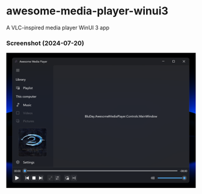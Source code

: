 # awesome-media-player-winui3

A VLC-inspired media player WinUI 3 app

### Screenshot (2024-07-20)

<img src="/assets/screenshots/poc_0_2024-07-20.png?raw=true" width="600"/>
